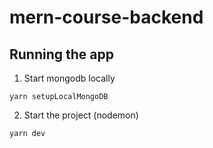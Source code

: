 # mern-course-backend

## Running the app
1. Start mongodb locally

`
yarn setupLocalMongoDB
`

2. Start the project (nodemon)

`
yarn dev
`